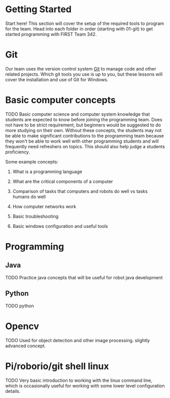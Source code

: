 # Getting Started 

Start here!  This section will cover the setup of the required tools to
program for the team. Head into each folder in order (starting with 01-git) to
get started programming with FIRST Team 342.

# Git

Our team uses the version control system <a href=www.git-scm.com>Git</a> to
manage code and other related projects. Which git tools you use is up to you,
but these lessons will cover the installation and use of Git for Windows.

# Basic computer concepts

TODO Basic computer science and computer system knowledge that students are
expected to know before joining the programming team. Does not have to be
strict requirement, but beginners would be suggested to do more studying on
their own. Without these concepts, the students may not be able to make
significant contributions to the programming team because they won't be able to
work well with other programming students and will frequently need refreshers
on topics. This should also help judge a students proficiency.

Some example concepts:

1. What is a programming language

2. What are the critical components of a computer

3. Comparison of tasks that computers and robots do well vs tasks humans do
   well

4. How computer networks work

5. Basic troubleshooting

6. Basic windows configuration and useful tools

# Programming

## Java

TODO Practice java concepts that will be useful for robot java development

## Python

TODO python

# Opencv

TODO Used for object detection and other image processing. slightly advanced
concept.

# Pi/roborio/git shell linux

TODO Very basic introduction to working with the linux command line, which is
occasionally useful for working with some lower level configuration details.

